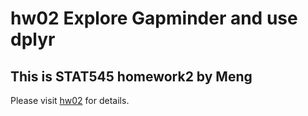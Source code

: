 # hw02 Explore Gapminder and use dplyr
## This is STAT545 homework2 by Meng

Please visit [hw02](https://github.com/STAT545-UBC-students/hw02-Mengsuper/blob/master/hw02.md) for details.  
